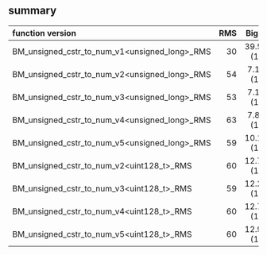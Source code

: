 
## summary

|function version       | RMS                  | Big O                      |
|:----------------------|---------------------:|:--------------------------:|
| BM_unsigned_cstr_to_num_v1<unsigned_long>_RMS | 30 | 39.59 (1) |
| BM_unsigned_cstr_to_num_v2<unsigned_long>_RMS | 54 | 7.14 (1) |
| BM_unsigned_cstr_to_num_v3<unsigned_long>_RMS | 53 | 7.18 (1) |
| BM_unsigned_cstr_to_num_v4<unsigned_long>_RMS | 63 | 7.87 (1) |
| BM_unsigned_cstr_to_num_v5<unsigned_long>_RMS | 59 | 10.19 (1) |
| BM_unsigned_cstr_to_num_v2<uint128_t>_RMS | 60 | 12.79 (1) |
| BM_unsigned_cstr_to_num_v3<uint128_t>_RMS | 59 | 12.27 (1) |
| BM_unsigned_cstr_to_num_v4<uint128_t>_RMS | 60 | 12.78 (1) |
| BM_unsigned_cstr_to_num_v5<uint128_t>_RMS | 60 | 12.91 (1) |
